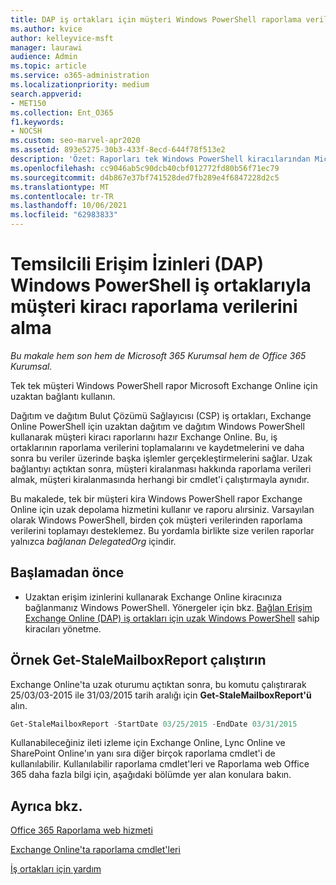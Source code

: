 ```yaml
---
title: DAP iş ortakları için müşteri Windows PowerShell raporlama verilerini alma
ms.author: kvice
author: kelleyvice-msft
manager: laurawi
audience: Admin
ms.topic: article
ms.service: o365-administration
ms.localizationpriority: medium
search.appverid:
- MET150
ms.collection: Ent_O365
f1.keywords:
- NOCSH
ms.custom: seo-marvel-apr2020
ms.assetid: 893e5275-30b3-433f-8ecd-644f78f513e2
description: 'Özet: Raporları tek Windows PowerShell kiracılarından Microsoft Exchange Online için uzak depolamayı kullanın.'
ms.openlocfilehash: cc9046ab5c90dcb40cbf012772fd80b56f71ec79
ms.sourcegitcommit: d4b867e37bf741528ded7fb289e4f6847228d2c5
ms.translationtype: MT
ms.contentlocale: tr-TR
ms.lasthandoff: 10/06/2021
ms.locfileid: "62983833"
---
```

# <a name="retrieve-customer-tenant-reporting-data-with-windows-powershell-for-delegated-access-permissions-dap-partners"></a>Temsilcili Erişim İzinleri (DAP) Windows PowerShell iş ortaklarıyla müşteri kiracı raporlama verilerini alma

*Bu makale hem son hem de Microsoft 365 Kurumsal hem de Office 365 Kurumsal.*

Tek tek müşteri Windows PowerShell rapor Microsoft Exchange Online için uzaktan bağlantı kullanın.

Dağıtım ve dağıtım Bulut Çözümü Sağlayıcısı (CSP) iş ortakları, Exchange Online PowerShell için uzaktan dağıtım ve dağıtım Windows PowerShell kullanarak müşteri kiracı raporlarını hazır Exchange Online. Bu, iş ortaklarının raporlama verilerini toplamalarını ve kaydetmelerini ve daha sonra bu veriler üzerinde başka işlemler gerçekleştirmelerini sağlar. Uzak bağlantıyı açtıktan sonra, müşteri kiralanması hakkında raporlama verileri almak, müşteri kiralanmasında herhangi bir cmdlet'i çalıştırmayla aynıdır.

Bu makalede, tek bir müşteri kira Windows PowerShell rapor Exchange Online için uzak depolama hizmetini kullanır ve raporu alırsiniz. Varsayılan olarak Windows PowerShell, birden çok müşteri verilerinden raporlama verilerini toplamayı desteklemez. Bu yordamla birlikte size verilen raporlar yalnızca  _bağlanan DelegatedOrg_ içindir.

## <a name="before-you-begin"></a>Başlamadan önce

- Uzaktan erişim izinlerini kullanarak Exchange Online kiracınıza bağlanmanız Windows PowerShell. Yönergeler için bkz. [Bağlan Erişim Exchange Online (DAP) iş ortakları için uzak Windows PowerShell](/powershell/exchange/connect-to-exchange-online-powershell) sahip kiracıları yönetme.

## <a name="run-the-get-stalemailboxreport-sample"></a>Örnek Get-StaleMailboxReport çalıştırın

Exchange Online'ta uzak oturumu açtıktan sonra, bu komutu çalıştırarak 25/03/03-2015 ile 31/03/2015 tarih aralığı için **Get-StaleMailboxReport'ü** alın.

```powershell
Get-StaleMailboxReport -StartDate 03/25/2015 -EndDate 03/31/2015
```

Kullanabileceğiniz ileti izleme için Exchange Online, Lync Online ve SharePoint Online'ın yanı sıra diğer birçok raporlama cmdlet'i de kullanılabilir. Kullanılabilir raporlama cmdlet'leri ve Raporlama web Office 365 daha fazla bilgi için, aşağıdaki bölümde yer alan konulara bakın.

## <a name="see-also"></a>Ayrıca bkz.

[Office 365 Raporlama web hizmeti](/previous-versions/office/developer/o365-enterprise-developers/jj984325(v=office.15))

[Exchange Online'ta raporlama cmdlet'leri](/powershell/module/exchange/get-csclientdevicedetailreport)

[İş ortakları için yardım](https://go.microsoft.com/fwlink/p/?LinkID=533477)
